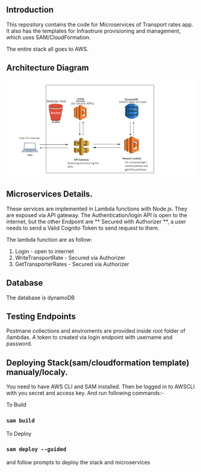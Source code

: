 ## Introduction

This repository contains the code for Microservices of Transport rates app. It also has the templates for Infrastrure provisioning and management, which uses SAM/CloudFormation. 

The entire stack all goes to AWS.

## Architecture Diagram

![design](architecture.png)

## Microservices Details.

These services are implemented in Lambda functions with Node.js. They are exposed via API gateway. The Authentication/login API is open to the internet, but the other Endpoint are ** Secured with Authorizer **, a user needs to send a Valid Cognito Token to send request to them.

The lambda function are as follow: 

1. Login - open to internet
2. WriteTransportRate - Secured via Authorizer
3. GetTransporterRates - Secured via Authorizer

## Database
The database is dynamoDB

## Testing Endpoints

Postmane collections and enviroments are provided inside root folder of /lambdas. A token to created via login endpoint with username and password.

## Deploying Stack(sam/cloudformation template) manualy/localy.

You need to have AWS CLI and SAM installed. Then be logged in to AWSCLI with you secret and access key. And run following commands:-

To Build
### `sam build`

To Deploy
### `sam deploy --guided`
and follow prompts to deploy the stack and microservices